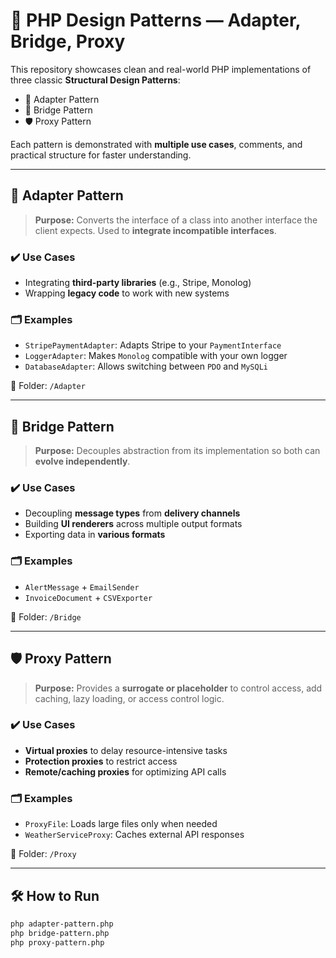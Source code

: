 # 🧠 PHP Design Patterns — Adapter, Bridge, Proxy

This repository showcases clean and real-world PHP implementations of three classic **Structural Design Patterns**:

- 🧩 Adapter Pattern
- 🌉 Bridge Pattern
- 🛡️ Proxy Pattern

Each pattern is demonstrated with **multiple use cases**, comments, and practical structure for faster understanding.

---

## 🧩 Adapter Pattern

> **Purpose:** Converts the interface of a class into another interface the client expects. Used to **integrate incompatible interfaces**.

### ✔️ Use Cases
- Integrating **third-party libraries** (e.g., Stripe, Monolog)
- Wrapping **legacy code** to work with new systems

### 🗂️ Examples
- `StripePaymentAdapter`: Adapts Stripe to your `PaymentInterface`
- `LoggerAdapter`: Makes `Monolog` compatible with your own logger
- `DatabaseAdapter`: Allows switching between `PDO` and `MySQLi`

📁 Folder: `/Adapter`

---

## 🌉 Bridge Pattern

> **Purpose:** Decouples abstraction from its implementation so both can **evolve independently**.

### ✔️ Use Cases
- Decoupling **message types** from **delivery channels**
- Building **UI renderers** across multiple output formats
- Exporting data in **various formats**

### 🗂️ Examples
- `AlertMessage` + `EmailSender`
- `InvoiceDocument` + `CSVExporter`

📁 Folder: `/Bridge`

---

## 🛡️ Proxy Pattern

> **Purpose:** Provides a **surrogate or placeholder** to control access, add caching, lazy loading, or access control logic.

### ✔️ Use Cases
- **Virtual proxies** to delay resource-intensive tasks
- **Protection proxies** to restrict access
- **Remote/caching proxies** for optimizing API calls

### 🗂️ Examples
- `ProxyFile`: Loads large files only when needed
- `WeatherServiceProxy`: Caches external API responses

📁 Folder: `/Proxy`

---

## 🛠️ How to Run

```bash
php adapter-pattern.php
php bridge-pattern.php
php proxy-pattern.php
